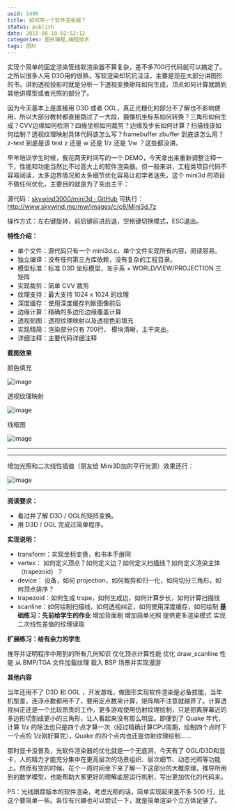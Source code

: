 ```yaml
---
uuid: 1498
title: 如何写一个软件渲染器？
status: publish
date: 2015-08-10 02:52:12
categories: 图形编程,编程技术
tags: 图形
---
```

实现个简单的固定渲染管线软渲染器不算复杂，差不多700行代码就可以搞定了。之所以很多人用 D3D用的很熟，写软渲染却坑坑洼洼，主要是现在大部分讲图形的书，讲到透视投影时就是分析一下透视变换矩阵如何生成，顶点如何计算就跳到其他讲模型或者光照的部分了。

因为今天基本上是直接用 D3D 或者 OGL，真正光栅化的部分不了解也不影响使用，所以大部分教材都直接跳过了一大段，摄像机坐标系如何转换？三角形如何生成？CVV边缘如何检测？四维坐标如何裁剪？边缘及步长如何计算？扫描线该如何绘制？透视纹理映射具体代码该怎么写？framebuffer zbuffer 到底该怎么用？z-test 到底是该 test z 还是 w 还是 1/z 还是 1/w
？这些都没讲。

早年培训学生时候，我花两天时间写的一个 DEMO，今天拿出来重新调整注释一下，性能和功能当然比不过高大上的软件渲染器。但一般来讲，工程类项目代码不容易阅读，太多边界情况和太多细节优化容易让初学者迷失，这个 mini3d 的项目不做任何优化，主要目的就是为了突出主干：

源代码：[skywind3000/mini3d · GitHub](https://github.com/skywind3000/mini3d)
可执行：<http://www.skywind.me/mw/images/c/c8/Mini3d.7z>

操作方式：左右键旋转，前后键前进后退，空格键切换模式，ESC退出。

**特性介绍：**

  * 单个文件：源代码只有一个 mini3d.c，单个文件实现所有内容，阅读容易。
  * 独立编译：没有任何第三方库依赖，没有复杂的工程目录。
  * 模型标准：标准 D3D 坐标模型，左手系 + WORLD/VIEW/PROJECTION 三矩阵
  * 实现裁剪：简单 CVV 裁剪
  * 纹理支持：最大支持 1024 x 1024 的纹理
  * 深度缓存：使用深度缓存判断图像前后
  * 边缘计算：精确的多边形边缘覆盖计算
  * 透视贴图：透视纹理映射以及透视色彩填充
  * 实现精简：渲染部分只有 700行， 模块清晰，主干突出。
  * 详细注释：主要代码详细注释

**截图效果**

颜色填充

![image](https://skywind3000.github.io/images/blog/wp-content/2015/08/image_thumb1.png)

透视纹理映射

![image](https://skywind3000.github.io/images/blog/wp-content/2015/08/image_thumb2.png)

线框图

![image](https://skywind3000.github.io/images/blog/wp-content/2015/08/image_thumb3.png)

****

****

增加光照和二次线性插值（朋友给 Mini3D加的平行光源）效果还行：

![image](https://skywind3000.github.io/images/blog/wp-content/2015/08/image_thumb4.png)

****

**阅读要求：**

  * 看过并了解 D3D / OGL的矩阵变换。
  * 用 D3D / OGL 完成过简单程序。

**实现说明：**

  * transform：实现坐标变换，和书本手册同
  * vertex： 如何定义顶点？如何定义边？如何定义扫描线？如何定义渲染主体（trapezoid）？
  * device： 设备，如何 projection，如何裁剪和归一化，如何切分三角形，如何顶点排序？
  * trapezoid：如何生成 trape，如何生成边，如何计算步长，如何计算扫描线
  * scanline：如何绘制扫描线，如何透视纠正，如何使用深度缓存，如何绘制
**基础练习：先前给学生的作业** 增加背面剔
增加简单光照
提供更多渲染模式
实现二次线性差值的纹理读取

**扩展练习：给有余力的学生**

推导并证明程序中用到的所有几何知识
优化顶点计算性能
优化 draw_scanline 性能
从 BMP/TGA 文件加载纹理
载入 BSP 场景并实现漫游

**其他内容**

当年还用不了 D3D 和 OGL ，开发游戏，做图形实现软件渲染是必备技能，当年机型差，连浮点数都用不了，要用定点数来计算，矩阵稍不注意就越界了。计算透视纠正还是一个比较昂贵的工作，更多游戏使用仿射纹理绘制，只是把离屏幕近的多边形切割成更小的三角形，让人看起来没有那么明显。即便到了 Quake 年代，计算 1/z 的除法也只是四个点才算一次（经过精确计算CPU周期，绘制四个点时下一个点的
1/z刚好算完），Quake 的四个点内也还是仿射纹理绘制……

那时显卡没普及，光软件渲染器的优化就是一个无底洞，今天有了 OGL/D3D和显卡，人的精力才能充分集中在更高层次的场景组织、层次细节、动态光照等功能上。然而有空的时候，花个一周时间坐下来了解一下这部分的大概原理，推导所用到的数学模型，也能帮助大家更好的理解底层运行机制，写出更加优化的代码来。

PS：光线跟踪版本的软件渲染，考虑光照的话，简单实现起来差不多 500 行，比这个要简单一些。各位有兴趣也可以尝试一下，就是简单渲染个立方体足够了。

